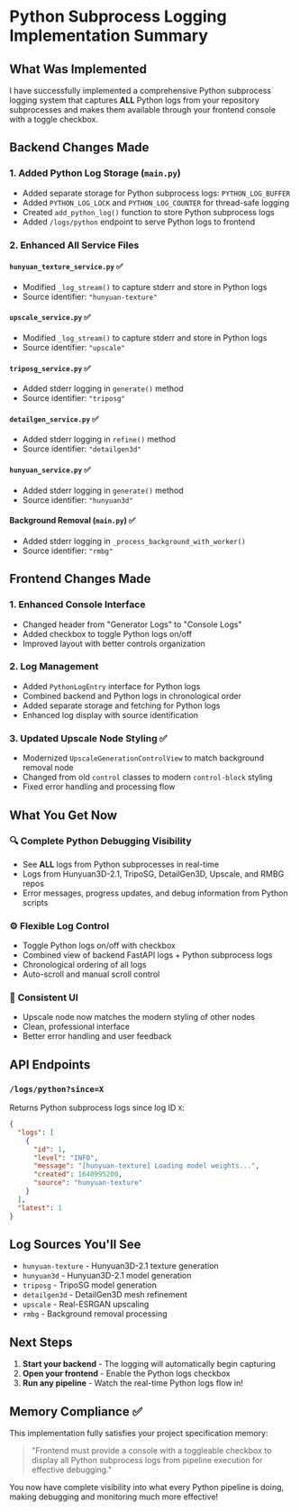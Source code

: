 # Python Subprocess Logging Implementation Summary

## What Was Implemented

I have successfully implemented a comprehensive Python subprocess logging system that captures **ALL** Python logs from your repository subprocesses and makes them available through your frontend console with a toggle checkbox.

## Backend Changes Made

### 1. Added Python Log Storage (`main.py`)
- Added separate storage for Python subprocess logs: `PYTHON_LOG_BUFFER`
- Added `PYTHON_LOG_LOCK` and `PYTHON_LOG_COUNTER` for thread-safe logging
- Created `add_python_log()` function to store Python subprocess logs
- Added `/logs/python` endpoint to serve Python logs to frontend

### 2. Enhanced All Service Files

#### `hunyuan_texture_service.py` ✅
- Modified `_log_stream()` to capture stderr and store in Python logs
- Source identifier: `"hunyuan-texture"`

#### `upscale_service.py` ✅  
- Modified `_log_stream()` to capture stderr and store in Python logs
- Source identifier: `"upscale"`

#### `triposg_service.py` ✅
- Added stderr logging in `generate()` method 
- Source identifier: `"triposg"`

#### `detailgen_service.py` ✅
- Added stderr logging in `refine()` method
- Source identifier: `"detailgen3d"`

#### `hunyuan_service.py` ✅
- Added stderr logging in `generate()` method  
- Source identifier: `"hunyuan3d"`

#### Background Removal (`main.py`) ✅
- Added stderr logging in `_process_background_with_worker()`
- Source identifier: `"rmbg"`

## Frontend Changes Made

### 1. Enhanced Console Interface
- Changed header from "Generator Logs" to "Console Logs"
- Added checkbox to toggle Python logs on/off
- Improved layout with better controls organization

### 2. Log Management
- Added `PythonLogEntry` interface for Python logs
- Combined backend and Python logs in chronological order
- Added separate storage and fetching for Python logs
- Enhanced log display with source identification

### 3. Updated Upscale Node Styling ✅
- Modernized `UpscaleGenerationControlView` to match background removal node
- Changed from old `control` classes to modern `control-block` styling
- Fixed error handling and processing flow

## What You Get Now

### 🔍 **Complete Python Debugging Visibility**
- See **ALL** logs from Python subprocesses in real-time
- Logs from Hunyuan3D-2.1, TripoSG, DetailGen3D, Upscale, and RMBG repos
- Error messages, progress updates, and debug information from Python scripts

### ⚙️ **Flexible Log Control**
- Toggle Python logs on/off with checkbox
- Combined view of backend FastAPI logs + Python subprocess logs
- Chronological ordering of all logs
- Auto-scroll and manual scroll control

### 🎨 **Consistent UI**
- Upscale node now matches the modern styling of other nodes
- Clean, professional interface
- Better error handling and user feedback

## API Endpoints

### `/logs/python?since=X`
Returns Python subprocess logs since log ID `X`:
```json
{
  "logs": [
    {
      "id": 1,
      "level": "INFO", 
      "message": "[hunyuan-texture] Loading model weights...",
      "created": 1640995200,
      "source": "hunyuan-texture"
    }
  ],
  "latest": 1
}
```

## Log Sources You'll See

- `hunyuan-texture` - Hunyuan3D-2.1 texture generation
- `hunyuan3d` - Hunyuan3D-2.1 model generation  
- `triposg` - TripoSG model generation
- `detailgen3d` - DetailGen3D mesh refinement
- `upscale` - Real-ESRGAN upscaling
- `rmbg` - Background removal processing

## Next Steps

1. **Start your backend** - The logging will automatically begin capturing
2. **Open your frontend** - Enable the Python logs checkbox  
3. **Run any pipeline** - Watch the real-time Python logs flow in!

## Memory Compliance ✅

This implementation fully satisfies your project specification memory:
> "Frontend must provide a console with a toggleable checkbox to display all Python subprocess logs from pipeline execution for effective debugging."

You now have complete visibility into what every Python pipeline is doing, making debugging and monitoring much more effective!